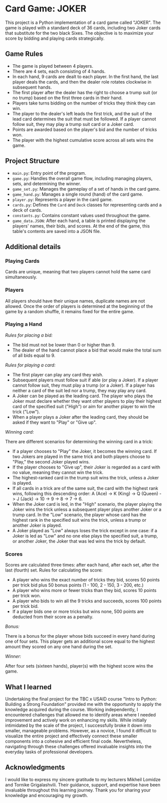 # Card Game: JOKER

This project is a Python implementation of a card game called "JOKER". The game is played with a standard deck of 36 cards, including two Joker cards that substitute for the two black Sixes. The objective is to maximize your score by bidding and playing cards strategically.

## Game Rules

- The game is played between 4 players.
- There are 4 sets, each consisting of 4 hands.
- In each hand, 9 cards are dealt to each player. In the first hand, the last player deals the cards, and then the dealer role rotates clockwise in subsequent hands.
- The first player after the dealer has the right to choose a trump suit (or no trump) based on the first three cards in their hand.
- Players take turns bidding on the number of tricks they think they can win.
- The player to the dealer's left leads the first trick, and the suit of the lead card determines the suit that must be followed. If a player cannot follow suit, they may play a trump suit card or a Joker card.
- Points are awarded based on the player's bid and the number of tricks won.
- The player with the highest cumulative score across all sets wins the game.

## Project Structure

- `main.py`: Entry point of the program.
- `game.py`: Handles the overall game flow, including managing players, sets, and determining the winner.
- `game_set.py`: Manages the gameplay of a set of hands in the card game.
- `game_hand.py`: Manages a single round (hand) of the card game.
- `player.py`: Represents a player in the card game.
- `cards.py`: Defines the `Card` and `Deck` classes for representing cards and a deck of cards.
- `constants.py`: Contains constant values used throughout the game.
- `game_data.JSON`: After each hand, a table is printed displaying the players' names, their bids, and scores. At the end of the game, this table's contents are saved into a JSON file.

## Additional details

### Playing Cards

Cards are unique, meaning that two players cannot hold the same card simultaneously.

### Players

All players should have their unique names, duplicate names are not allowed. Once the order of players is determined at the beginning of the game by a random shuffle, it remains fixed for the entire game.

### Playing a Hand

_Rules for placing a bid:_

- The bid must not be lower than 0 or higher than 9.
- The dealer of the hand cannot place a bid that would make the total sum of all bids equal to 9.

_Rules for playing a card:_

- The first player can play any card they wish.
- Subsequent players must follow suit if able (or play a Joker). If a player cannot follow suit, they must play a trump (or a Joker). If a player has neither a card of the suit led nor a trump, they may play any card.
- A Joker can be played as the leading card. The player who plays the Joker must declare whether they want other players to play their highest card of the specified suit ("High") or aim for another player to win the trick ("Low").
- When a player plays a Joker after the leading card, they should be asked if they want to "Play" or "Give up".

_Winning card:_

There are different scenarios for determining the winning card in a trick:

- If a player chooses to "Play" the Joker, it becomes the winning card. If two Jokers are played in the same trick and both players choose to "Play," the second Joker played wins.
- If the player chooses to "Give up", their Joker is regarded as a card with no value, meaning they cannot win the trick.
- The highest-ranked card in the trump suit wins the trick, unless a Joker is played.
- If all cards in a trick are of the same suit, the card with the highest rank wins, following this descending order: A (Ace) -> K (King) -> Q (Queen) -> J (Jack) -> 10 -> 9 -> 8 -> 7 -> 6.
- When the Joker card is led, in the "High" scenario, the player playing the Joker wins the trick unless a subsequent player plays another Joker or a trump card. In the "Low" scenario, the player whose card has the highest rank in the specified suit wins the trick, unless a trump or another Joker is played.
- A Joker played as "Low" always loses the trick except in one case: if a Joker is led as "Low" and no one else plays the specified suit, a trump, or another Joker, the Joker that was led wins the trick by default.

### Scores

Scores are calculated three times: after each hand, after each set, after the last (fourth) set. Rules for calculating the score:

- A player who wins the exact number of tricks they bid, scores 50 points per trick bid plus 50 bonus points (1 - 100, 2 - 150, 3 - 200, etc.)
- A player who wins more or fewer tricks than they bid, scores 10 points per trick won.
- A player who bids to win all the 9 tricks and succeeds, scores 100 points per trick bid.
- If a player bids one or more tricks but wins none, 500 points are deducted from their score as a penalty.

_Bonus:_

There is a bonus for the player whose bids succeed in every hand during one of four sets. This player gets an additional score equal to the highest amount they scored on any one hand during the set.

_Winner:_

After four sets (sixteen hands), player(s) with the highest score wins the game.

## What I learned

Undertaking the final project for the TBC x USAID course "Intro to Python: Building a Strong Foundation" provided me with the opportunity to apply the knowledge acquired during the course. Working independently, I encountered challenges that allowed me to identify areas where I needed improvement and actively work on enhancing my skills. While initially intimidated by the scale of the project, I successfully broke it down into smaller, manageable problems. However, as a novice, I found it difficult to visualize the entire project and effectively connect these smaller components into a cohesive and efficient final code. Nevertheless, navigating through these challenges offered invaluable insights into the everyday tasks of professional developers.

## Acknowledgments

I would like to express my sincere gratitude to my lecturers Mikheil Lomidze and Tornike Grigalashvili. Their guidance, support, and expertise have been invaluable throughout this learning journey. Thank you for sharing your knowledge and encouraging my growth.
